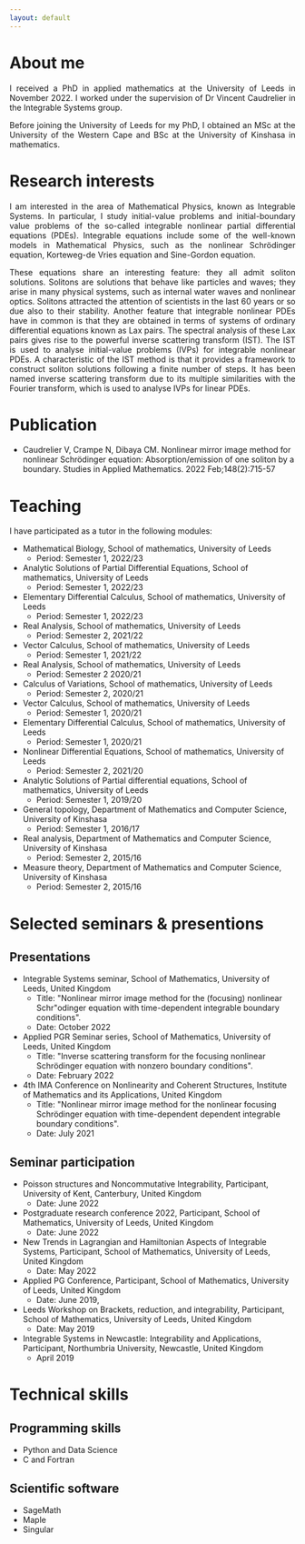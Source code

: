 ```yaml
---
layout: default
---
```


<!-- Text can be **bold**, _italic_, or ~~strikethrough~~.

[Link to another page](./another-page.html).

There should be whitespace between paragraphs.

There should be whitespace between paragraphs. We recommend including a README, or a file with information about your project. -->

# About me

<div style="text-align: justify"> <p>I received a PhD in applied mathematics at the University of Leeds in November 2022. I worked under the supervision of Dr Vincent Caudrelier in the Integrable Systems group.</p>

<p>Before joining the University of Leeds for my PhD, I obtained an MSc at the University of the Western Cape and BSc at the University of Kinshasa in mathematics.</p>
</div>

# Research interests

<div style="text-align: justify"> <p>I am interested in the area of Mathematical Physics, known as Integrable Systems. In particular, I study initial-value problems and initial-boundary value problems of the so-called integrable nonlinear partial differential equations (PDEs). Integrable equations include some of the well-known models in Mathematical Physics, such as the nonlinear Schrödinger equation, Korteweg-de Vries equation and Sine-Gordon equation. </p>

<p>These equations share an interesting feature: they all admit soliton solutions. Solitons are solutions that behave like particles and waves; they arise in many physical systems, such as internal water waves and nonlinear optics. Solitons attracted the attention of scientists in the last 60 years or so due also to their stability. Another feature that integrable nonlinear PDEs have in common is that they are obtained in terms of systems of ordinary differential equations known as Lax pairs. The spectral analysis of these Lax pairs gives rise to the powerful inverse scattering transform (IST). The IST is used to analyse initial-value problems (IVPs) for integrable nonlinear PDEs. A characteristic of the IST method is that it provides a framework to construct soliton solutions following a finite number of steps. It has been named inverse scattering transform due to its multiple similarities with the Fourier transform, which is used to analyse IVPs for linear PDEs.</p> 
</div>

# Publication

*  Caudrelier V, Crampe N, Dibaya CM. Nonlinear mirror image method for nonlinear Schrödinger equation: Absorption/emission of one soliton by a boundary. Studies in Applied Mathematics. 2022 Feb;148(2):715-57

# Teaching

I have participated as a tutor in the following modules:

* Mathematical Biology, School of mathematics, University of Leeds
   - Period: Semester 1, 2022/23
* Analytic Solutions of Partial Differential Equations, School of mathematics, University of Leeds
    - Period: Semester 1, 2022/23
* Elementary Differential Calculus, School of mathematics, University of Leeds
   - Period: Semester 1, 2022/23
* Real Analysis, School of mathematics, University of Leeds
  - Period: Semester 2, 2021/22
* Vector Calculus, School of mathematics, University of Leeds
    - Period: Semester 1, 2021/22
* Real Analysis, School of mathematics, University of Leeds
  - Period: Semester 2 2020/21
* Calculus of Variations, School of mathematics, University of Leeds
  - Period: Semester 2, 2020/21
* Vector Calculus, School of mathematics, University of Leeds
  - Period: Semester 1, 2020/21
* Elementary Differential Calculus, School of mathematics, University of Leeds
  - Period: Semester 1, 2020/21
* Nonlinear Differential Equations, School of mathematics, University of Leeds
  - Period: Semester 2, 2021/20
* Analytic Solutions of Partial differential equations, School of mathematics, University of Leeds
  - Period: Semester 1, 2019/20
* General topology, Department of Mathematics and Computer Science, University of Kinshasa
  - Period: Semester 1, 2016/17
* Real analysis, Department of Mathematics and Computer Science, University of Kinshasa
  - Period: Semester 2, 2015/16
* Measure theory, Department of Mathematics and Computer Science, University of Kinshasa
  - Period: Semester 2, 2015/16

# Selected seminars & presentions

## Presentations

* Integrable Systems seminar, School of Mathematics, University of Leeds, United Kingdom 
   - Title: "Nonlinear mirror image method for the (focusing) nonlinear Schr\"odinger equation with time-dependent integrable boundary conditions".
   - Date: October 2022
* Applied PGR Seminar series, School of Mathematics, University of Leeds, United Kingdom
  - Title: "Inverse scattering transform for the focusing nonlinear Schrödinger equation with nonzero boundary conditions".
  - Date: February 2022
* 4th IMA Conference on Nonlinearity and Coherent Structures, Institute of Mathematics and its Applications, United Kingdom 
     - Title: "Nonlinear mirror image method for the nonlinear focusing Schrödinger equation with time-dependent
dependent integrable boundary conditions".
     - Date: July 2021

## Seminar participation

* Poisson structures and Noncommutative Integrability, Participant, University of Kent, Canterbury, United Kingdom
   - Date: June 2022
* Postgraduate research conference 2022, Participant, School of Mathematics, University of Leeds, United Kingdom
   - Date: June 2022
* New Trends in Lagrangian and Hamiltonian Aspects of Integrable Systems, Participant, School of Mathematics, University of Leeds, United Kingdom
   - Date: May 2022
* Applied PG Conference, Participant, School of Mathematics, University of Leeds, United Kingdom
   - Date: June 2019,
* Leeds Workshop on Brackets, reduction, and integrability, Participant, School of Mathematics, University of Leeds, United Kingdom
   - Date: May 2019
* Integrable Systems in Newcastle: Integrability and Applications, Participant, Northumbria University, Newcastle, United Kingdom
  - April 2019

# Technical skills

## Programming skills

* Python and Data Science
* C and Fortran

## Scientific software

* SageMath
* Maple
* Singular
